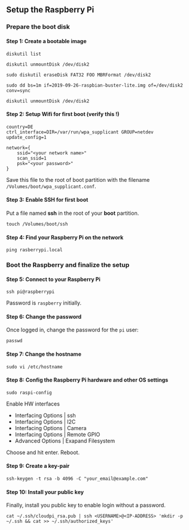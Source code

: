 ## Setup the Raspberry Pi

### Prepare the boot disk

#### Step 1: Create a bootable image

```shell
diskutil list

diskutil unmountDisk /dev/disk2

sudo diskutil eraseDisk FAT32 FOO MBRFormat /dev/disk2

sudo dd bs=1m if=2019-09-26-raspbian-buster-lite.img of=/dev/disk2 conv=sync

diskutil unmountDisk /dev/disk2
```

#### Step 2: Setup Wifi for first boot (verify this !)

```shell
country=DE
ctrl_interface=DIR=/var/run/wpa_supplicant GROUP=netdev
update_config=1

network={
    ssid="<your network name>"
    scan_ssid=1
    psk="<your password>"
}
```

Save this file to the root of boot partition with the filename `/Volumes/boot/wpa_supplicant.conf`.

#### Step 3: Enable SSH for first boot

Put a file named **ssh** in the root of your **boot** partition.

```shell
touch /Volumes/boot/ssh
```

#### Step 4: Find your Raspberry Pi on the network

```shell
ping rasberrypi.local
```

### Boot the Raspberry and finalize the setup

#### Step 5: Connect to your Raspberry Pi

```shell
ssh pi@raspberrypi
```

Password is `raspberry` initially.

#### Step 6: Change the password

Once logged in, change the password for the `pi` user:

```shell
passwd
```

#### Step 7: Change the hostname

```shell
sudo vi /etc/hostname
```

#### Step 8: Config the Raspberry Pi hardware and other OS settings

```shell
sudo raspi-config
```
 
Enable HW interfaces

* Interfacing Options | ssh
* Interfacing Options | I2C
* Interfacing Options | Camera
* Interfacing Options | Remote GPIO
* Advanced Options | Exapand Filesystem

Choose and hit enter. Reboot.

#### Step 9: Create a key-pair

```shell
ssh-keygen -t rsa -b 4096 -C "your_email@example.com"
```

#### Step 10: Install your public key

Finally, install you public key to enable login without a password.

```shell
cat ~/.ssh/cloudpi_rsa.pub | ssh <USERNAME>@<IP-ADDRESS> 'mkdir -p ~/.ssh && cat >> ~/.ssh/authorized_keys'
```
